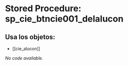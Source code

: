 # Stored Procedure: sp_cie_btncie001_delalucon

## Usa los objetos:
- [[cie_alucon]]

*No code available.*
